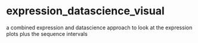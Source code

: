 # expression_datascience_visual
a combined expression and datascience approach to look at the expression plots plus the sequence intervals
